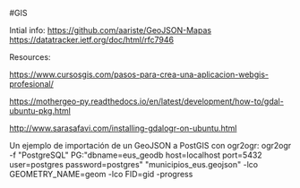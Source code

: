#GIS

Intial info: 
https://github.com/aariste/GeoJSON-Mapas 
https://datatracker.ietf.org/doc/html/rfc7946

Resources:

https://www.cursosgis.com/pasos-para-crea-una-aplicacion-webgis-profesional/

https://mothergeo-py.readthedocs.io/en/latest/development/how-to/gdal-ubuntu-pkg.html

http://www.sarasafavi.com/installing-gdalogr-on-ubuntu.html

Un ejemplo de importación de un GeoJSON a PostGIS con ogr2ogr:
ogr2ogr -f "PostgreSQL" PG:"dbname=eus_geodb host=localhost port=5432 user=postgres password=postgres" "municipios_eus.geojson" -lco GEOMETRY_NAME=geom -lco FID=gid -progress

